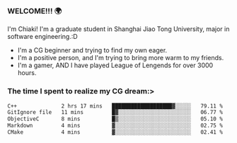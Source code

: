 ### WELCOME!!! 🌍

I'm Chiaki! I'm a graduate student in Shanghai Jiao Tong University, major in software engineering.:D

-  I'm a CG beginner and trying to find my own eager. 
-  I'm a positive person, and I'm trying to bring more warm to my friends.
-  I'm a gamer, AND I have played League of Lengends for over 3000 hours.


### The time I spent to realize my CG dream:>
<!--START_SECTION:waka-->

```txt
C++              2 hrs 17 mins   ███████████████████▓░░░░░   79.11 %
GitIgnore file   11 mins         █▓░░░░░░░░░░░░░░░░░░░░░░░   06.77 %
ObjectiveC       8 mins          █▒░░░░░░░░░░░░░░░░░░░░░░░   05.10 %
Markdown         4 mins          ▓░░░░░░░░░░░░░░░░░░░░░░░░   02.75 %
CMake            4 mins          ▓░░░░░░░░░░░░░░░░░░░░░░░░   02.41 %
```

<!--END_SECTION:waka-->

<!--
**Chiaki-meow/Chiaki-meow** is a ✨ _special_ ✨ repository because its `README.md` (this file) appears on your GitHub profile.

Here are some ideas to get you started:

- 🔭 I’m currently working on ...
- 🌱 I’m currently learning ...
- 👯 I’m looking to collaborate on ...
- 🤔 I’m looking for help with ...
- 💬 Ask me about ...
- 📫 How to reach me: ...
- 😄 Pronouns: ...
- ⚡ Fun fact: ...
-->
